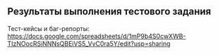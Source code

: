 ## Результаты выполнения тестового задания

Тест-кейсы и баг-репорты:
https://docs.google.com/spreadsheets/d/1mP9b4S0cwXWB-TIzNOocRSiNNNsQBEiVS5_VvC0ra5Y/edit?usp=sharing
